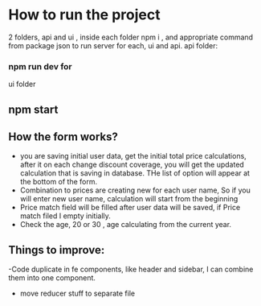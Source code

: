 # How  to run the project
2 folders,  api and ui , 
inside each folder npm i , 
and appropriate command from package json to run server for each,  ui and api.
api folder:
### npm run dev for  
ui folder
## npm start

## How the form works?
- you are saving initial user data, get the initial total price calculations, after it on each change discount coverage, you will get the updated  calculation that is  saving in database. THe list of option will appear at the bottom of the form.
- Combination to prices are creating new for each user name, So if you will enter  new user name, calculation will start from the beginning
- Price match field will be filled after user data will be saved,  if Price match filed I empty initially.
- Check the age, 20 or 30 , age calculating from the current year.
## Things to improve: 
-Code duplicate in fe components, like header and sidebar, I can combine them into one component.
- move reducer stuff to separate file 
